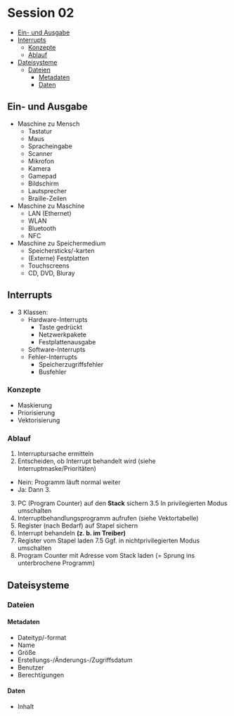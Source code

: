 # Session 02

<!-- toc orderedList:0 depthFrom:2 depthTo:6 -->

* [Ein- und Ausgabe](#ein-und-ausgabe)
* [Interrupts](#interrupts)
  * [Konzepte](#konzepte)
  * [Ablauf](#ablauf)
* [Dateisysteme](#dateisysteme)
  * [Dateien](#dateien)
    * [Metadaten](#metadaten)
    * [Daten](#daten)

<!-- tocstop -->

## Ein- und Ausgabe
* Maschine zu Mensch
  * Tastatur
  * Maus
  * Spracheingabe
  * Scanner
  * Mikrofon
  * Kamera
  * Gamepad
  * Bildschirm
  * Lautsprecher
  * Braille-Zeilen
* Maschine zu Maschine
  * LAN (Ethernet)
  * WLAN
  * Bluetooth
  * NFC
* Maschine zu Speichermedium
  * Speichersticks/-karten
  * (Externe) Festplatten
  * Touchscreens
  * CD, DVD, Bluray

## Interrupts
* 3 Klassen:
  * Hardware-Interrupts
    * Taste gedrückt
    * Netzwerkpakete
    * Festplattenausgabe
  * Software-Interrupts
  * Fehler-Interrupts
    * Speicherzugriffsfehler
    * Busfehler

### Konzepte
* Maskierung
* Priorisierung
* Vektorisierung

### Ablauf
1. Interruptursache ermitteln
2. Entscheiden, ob Interrupt behandelt wird (siehe Interruptmaske/Prioritäten)
  * Nein: Programm läuft normal weiter
  * Ja: Dann 3.
3. PC (Program Counter) auf den **Stack** sichern
3.5 In privilegierten Modus umschalten
4. Interruptbehandlungsprogramm aufrufen (siehe Vektortabelle)
5. Register (nach Bedarf) auf Stapel sichern
6. Interrupt behandeln **(z. b. im Treiber)**
7. Register vom Stapel laden
7.5 Ggf. in nichtprivilegierten Modus umschalten
8. Program Counter mit Adresse vom Stack laden (= Sprung ins unterbrochene Programm)

## Dateisysteme
### Dateien
#### Metadaten
* Dateityp/-format
* Name
* Größe
* Erstellungs-/Änderungs-/Zugriffsdatum
* Benutzer
* Berechtigungen
#### Daten
* Inhalt
